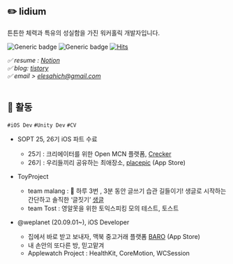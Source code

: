 ## ✏️ lidium 
튼튼한 체력과 특유의 성실함을 가진 워커홀릭 개발자입니다.

<div align="left">
  
![Generic badge](https://img.shields.io/badge/iOS-swift-orange?logo=swift) ![Generic badge](https://img.shields.io/badge/iOS-Developer-black?logo=apple)  [![Hits](https://hits.seeyoufarm.com/api/count/incr/badge.svg?url=https%3A%2F%2Fgithub.com%2elesahich)](https://hits.seeyoufarm.com) <br> 

</div>

*✅ resume : [Notion](https://www.notion.so/lidium-afccf21fb58746e8a24f1b375f592819)* <br>
*✅ blog: [tistory](http://lidium.tistory.com)* <br>
*✅ email > elesahich@gmail.com*  </br><br>

## 📌 활동  
`#iOS Dev` `#Unity Dev` `#CV`
- SOPT 25, 26기 iOS 파트 수료 

  - 25기 : 크리에이터를 위한 Open MCN 플랫폼, [Crecker](https://github.com/elesahich/Crecker/edit/master/README.md)
  - 26기 : 우리들끼리 공유하는 최애장소, [placepic](https://apps.apple.com/kr/app/placepic/id1526655660) (App Store)
- ToyProject

  - team malang : 🧠 하루 3번 , 3분 동안 글쓰기 습관 길들이기! 생글로 시작하는 간단하고 솔직한 ‘글짓기’ [생글](https://github.com/elesahich/Sangle/blob/master/README.md)
  - team Tost   : 영알못을 위한 토익스피킹 모의 테스트, 토스트
- @weplanet (20.09.01~), iOS Developer

  - 집에서 바로 받고 보내자, 맥북 중고거래 플랫폼 [BARO](https://apps.apple.com/kr/app/baro-%EB%A7%A5%EB%B6%81-%EC%A4%91%EA%B3%A0-%EB%A7%88%EC%BC%93/id1361908636) (App Store)
  - 내 손안의 또다른 방, 믿고맡겨 
  - Applewatch Project : HealthKit, CoreMotion, WCSession
